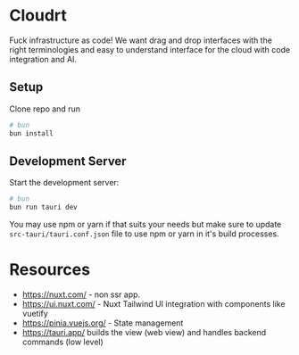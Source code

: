 # Cloudrt

Fuck infrastructure as code! We want drag and drop interfaces with the right terminologies and easy to understand interface for the cloud with code integration and AI.

## Setup

Clone repo and run 

```bash
# bun
bun install
```

## Development Server

Start the development server:

```bash
# bun
bun run tauri dev
```

You may use npm or yarn if that suits your needs but make sure to update `src-tauri/tauri.conf.json` file to use npm or yarn in it's build processes.

# Resources
- https://nuxt.com/ - non ssr app.
- https://ui.nuxt.com/ - Nuxt Tailwind UI integration with components like vuetify
- https://pinia.vuejs.org/ - State management
- https://tauri.app/ builds the view (web view) and handles backend commands (low level)
